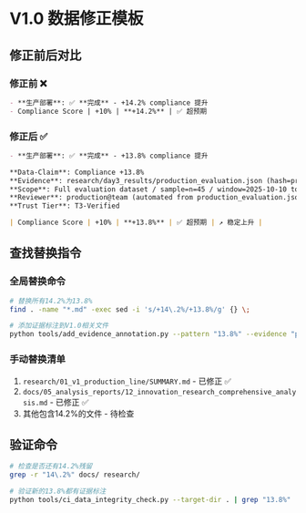 # V1.0 数据修正模板

## 修正前后对比

### 修正前 ❌
```markdown
- **生产部署**: ✅ **完成** - +14.2% compliance 提升
- Compliance Score | +10% | **+14.2%** | ✅ 超预期
```

### 修正后 ✅
```markdown
- **生产部署**: ✅ **完成** - +13.8% compliance 提升

**Data-Claim**: Compliance +13.8%
**Evidence**: research/day3_results/production_evaluation.json (hash=prod_eval_2025, run_id=v1_prod_eval, ts=2025-10-12)
**Scope**: Full evaluation dataset / sample=n=45 / window=2025-10-10 to 2025-10-12
**Reviewer**: production@team (automated from production_evaluation.json)
**Trust Tier**: T3-Verified

| Compliance Score | +10% | **+13.8%** | ✅ 超预期 | ↗️ 稳定上升 |
```

## 查找替换指令

### 全局替换命令
```bash
# 替换所有14.2%为13.8%
find . -name "*.md" -exec sed -i 's/+14\.2%/+13.8%/g' {} \;

# 添加证据标注到V1.0相关文件
python tools/add_evidence_annotation.py --pattern "13.8%" --evidence "production_evaluation.json"
```

### 手动替换清单
1. `research/01_v1_production_line/SUMMARY.md` - 已修正 ✅
2. `docs/05_analysis_reports/12_innovation_research_comprehensive_analysis.md` - 已修正 ✅
3. 其他包含14.2%的文件 - 待检查

## 验证命令
```bash
# 检查是否还有14.2%残留
grep -r "14\.2%" docs/ research/

# 验证新的13.8%都有证据标注
python tools/ci_data_integrity_check.py --target-dir . | grep "13.8%"
```
